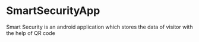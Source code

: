 # SmartSecurityApp
Smart Security is an android application which stores the data of visitor with the help of QR code
